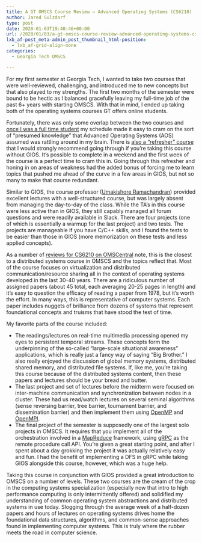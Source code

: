 ```yaml
---
title: A GT OMSCS Course Review – Advanced Operating Systems (CS6210)
author: Jared Sulzdorf
type: post
date: 2020-01-03T19:40:46+00:00
url: /2020/01/03/a-gt-omscs-course-review-advanced-operating-systems-cs6210/
lxb_af-post_meta-admin_post_thumbnail_html-position:
  - lxb_af-grid-align-none
categories:
  - Georgia Tech OMSCS

---
```

For my first semester at Georgia Tech, I wanted to take two courses that were well-reviewed, challenging, and introduced me to new concepts but that also played to my strengths. The first two months of the semester were bound to be hectic as I balanced gracefully leaving my full-time job of the past 6+ years with starting OMSCS. With that in mind, I ended up taking both of the operating systems courses GT offers online students.

Fortunately, there was only some overlap between the two courses and [once I was a full time student][1] my schedule made it easy to cram on the sort of &#8220;presumed knowledge&#8221; that Advanced Operating Systems (AOS) assumed was rattling around in my brain. There is [also a &#8220;refresher&#8221; course][2] that I would strongly recommend going through if you&#8217;re taking this course without GIOS. It&#8217;s possible to complete in a weekend and the first week of the course is a perfect time to cram this in. Going through this refresher and honing in on areas of weakness had the added bonus of forcing me to learn topics that pushed me ahead of the curve in a few areas in GIOS, but not so many to make that course redundant.

Similar to GIOS, the course professor ([Umakishore Ramachandran][3]) provided excellent lectures with a well-structured course, but was largely absent from managing the day-to-day of the class. While the TA&#8217;s in this course were less active than in GIOS, they still capably managed all forum questions and were readily available in Slack. There are four projects (one of which is essentially a warmup for the last project) and two tests. The projects are manageable if you have C/C++ skills, and I found the tests to be easier than those in GIOS (more memorization on these tests and less applied concepts).

<!--more-->

As a number of [reviews for CS6210 on OMSCentral][4] note, this is the closest to a distributed systems course in OMSCS and the topics reflect that. Most of the course focuses on virtualization and distributed communication/resource sharing all in the context of operating systems developed in the last 30-40 years. There are a ridiculous number of assigned papers (about 45 total, each averaging 20-25 pages in length) and it&#8217;s easy to question the efficacy of reading a paper from 1978, but it&#8217;s worth the effort. In many ways, this is representative of computer systems. Each paper includes nuggets of brilliance from dozens of systems that represent foundational concepts and truisms that have stood the test of time.

My favorite parts of the course included:

  * The readings/lectures on real-time multimedia processing opened my eyes to persistent temporal streams. These concepts form the underpinning of the so-called &#8220;large-scale situational awareness&#8221; applications, which is really just a fancy way of saying &#8220;Big Brother.&#8221; I also really enjoyed the discussion of global memory systems, distributed shared memory, and distributed file systems. If, like me, you&#8217;re taking this course because of the distributed systems content, then these papers and lectures should be your bread and butter.
  * The last project and set of lectures before the midterm were focused on inter-machine communication and synchronization between nodes in a cluster. These had us read/watch lectures on several seminal algorithms (sense reversing barrier, tree barrier, tournament barrier, and dissemination barrier) and then implement them using [OpenMP][5] and [OpenMPI][6].
  * The final project of the semester is supposedly one of the largest solo projects in OMSCS. It requires that you implement all of the orchestration involved in a [MapReduce][7] framework, using [gRPC][8] as the remote procedure call API. You&#8217;re given a great starting point, and after I spent about a day grokking the project it was actually relatively easy and fun. I had the benefit of implementing a DFS in gRPC while taking GIOS alongside this course, however, which was a huge help.

Taking this course in conjunction with GIOS provided a great introduction to OMSCS on a number of levels. These two courses are the cream of the crop in the computing systems specialization (especially now that intro to high performance computing is only intermittently offered) and solidified my understanding of common operating system abstractions and distributed systems in use today. Slogging through the average week of a half-dozen papers and hours of lectures on operating systems drives home the foundational data structures, algorithms, and common-sense approaches found in implementing computer systems. This is truly where the rubber meets the road in computer science.

 [1]: https://www.jsulz.com/2019/12/a-full-time-student/
 [2]: https://www.udacity.com/course/gt-refresher-advanced-os--ud098
 [3]: https://www.cc.gatech.edu/~rama/
 [4]: https://omscentral.com/course/CS-6210
 [5]: https://www.openmp.org/
 [6]: https://www.open-mpi.org/
 [7]: https://en.wikipedia.org/wiki/MapReduce
 [8]: https://grpc.io/